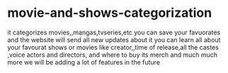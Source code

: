 # movie-and-shows-categorization
it categorizes movies,,mangas,tvseries,etc you can save your favuorates and the website will send all new updates about it you can learn all about your favourat shows or movies like creator,,time of release,all the castes ,voice actors and directors, and where to buy its merch and much much more we will be adding a lot of features in the future
